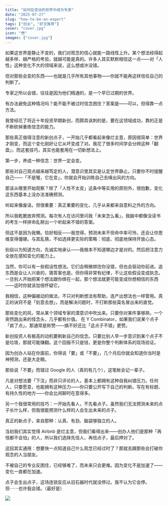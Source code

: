 ```yaml
---
title: "如何在变动的世界中成为专家"
date: "2025-07-27"
slug: "how-to-be-an-expert"
tags: ["创业", "好文推荐"]
cover: "cover.jpg"
icon: "😎"
images: ["cover.jpg"]
---
```

如果这世界是静止不变的，我们对观念的信心就能一路线性上升。某个想法经得起越多样、越严格的考验，就越可能是真的。许多人其实默默相信这一点——对「人性」这种变化不大的领域来说，这么想或许没错。



但对那些会变的东西——也就是几乎所有其他事物——你就不能再这样信任自己的判断了。



专家之所以会错，往往是因为他们精通的，是一个早已过期的世界。



有办法避免这种情况吗？能不能不被过时信念困住？答案是——可以，但得靠一点方法。



我曾经花了将近十年投资早期新创，而颇具讽刺的是，要在这领域成功，靠的正是不断砍掉重练信念的能力。



那些真正值得注意的新创点子，一开始几乎都看起来像烂主意，原因很简单：世界才刚变，而这个变化刚好让它从坏变成了对。我花了很多时间学会分辨这种「翻盘」，而这套技巧，其实也能套用在一切新想法上。



第一步，养成一种信念：世界一定会变。



那些对自己观点越来越笃定的人，潜意识里其实是认定世界静止。只要你不时提醒自己——「不是喔，它在变」，你就会开始训练自己去嗅出风的方向。



那该从哪里开始观察？除了「人性不太变」这条中等实用的原则外，很抱歉，变化这东西基本上没办法准确预测。



听起来像废话，但很重要：真正重要的变化，几乎从来都来自意料之外的方向。



所以我乾脆放弃预测。每次有人在访问里问我「未来怎么看」，我脑中都像没读书的考生一样拼命乱掰出一个听起来不错的答案。



但这不是因为我懒。恰好相反——我觉得，预测未来不但命中率可怜，还会让你思维变得僵硬。与其乱猜，不如选择更实际的策略：彻底、彻底地保持开放心态。



别自以为知道方向，先诚实地承认——我根本不知道哪边才是对的。然后把注意力全放在感知变化的能力上。



当然，你可以有一些假设性想法。它们会稍微绑住你没错，但也会驱动你前进。追东西是会让人兴奋的，猜答案也是。但你得非常有纪律，不让这些假设变成执念。
一旦别人开始把某个想法跟你绑在一起，那个想法就更可能变成你想相信的东西——这时你就该加倍怀疑它。



我相信，这种偏被动的做法，不只对判断想法有帮助，连产出想法也一样管用。真正的诀窍不是「刻意去想」，而是解决问题时，不打断那些莫名冒出来的直觉。



那些变化的风，常从某个领域专家的潜意识中吹出来。只要你对某件事够熟，一个突然跳出来的怪念头，几乎都有价值。
在 Y Combinator，如果我们说某个点子「疯了点」，那通常是称赞——搞不好还比「这点子不错」更赞。



新创投资人有极高的动机要刷新自己的信念。只要比别人早一步意识到某个点子不是垃圾，那就可能赚翻。这个回报不只是钱，更是你整个判断体系的现场验证。



因为创办人站在你面前，你得说「要」或「不要」，几个月后你就会知道你当时是神预测，还是大走眼。



那些说「不要」而错过 Google 的人（真的有几个），这笔帐会记一辈子。



凡是对想法要「下注」而非只评论的人，基本上都拥有这种自我纠错压力。任何人，只要愿意，也能拥有这种压力——你只要公开写下自己的判断。写在有标题、有持久性的地方——你会比闲聊时在意得多。



另一个我很常用的技巧：一开始先看人，不先看点子。虽然我们无法预测未来的点子长什么样，但我很能预测什么样的人会生出未来的点子。



真正的新点子，来自那种：认真、有劲、脑袋够独立的人。



当初我们其实觉得 Airbnb 是烂主意，但我们看得出来——创办人他们是那种「再怪都不会怕」的人，所以我们选择先信人、再信点子，最后押对了。



这招其实通用：想要快一点知道自己什么观念已经过时了？那就去跟那些会打破你观念的人当朋友。



不被自己的专业反困住，已经够难了，而未来只会更难。因为变化不是加速了——变化一直都在加速。



点子会生出点子，这场连锁反应从旧石器时代就没停过。我不认为它会停。
但⋯⋯也许我会错。（最好是）




![](https://prod-files-secure.s3.us-west-2.amazonaws.com/112d0858-5090-4d34-a606-b75eb8d65fd2/46476355-9cf3-4e99-9b7a-3531bc426380/1000202064.png?X-Amz-Algorithm=AWS4-HMAC-SHA256&X-Amz-Content-Sha256=UNSIGNED-PAYLOAD&X-Amz-Credential=ASIAZI2LB466W6QGTSLF%2F20250922%2Fus-west-2%2Fs3%2Faws4_request&X-Amz-Date=20250922T141402Z&X-Amz-Expires=3600&X-Amz-Security-Token=IQoJb3JpZ2luX2VjEKX%2F%2F%2F%2F%2F%2F%2F%2F%2F%2FwEaCXVzLXdlc3QtMiJGMEQCIFAcl0QzbE90v3bRwyR%2FAkDtB5Wpq2qtwYn%2B%2F54Qx8%2F6AiBcQj%2Fz8jg2tsuawZ650OyuZa07S12I4Dudt%2F6kuXy3nCr%2FAwguEAAaDDYzNzQyMzE4MzgwNSIMeCkTHIOEQjhafq4FKtwDMzhKzb3OgSwgSJ1DIn%2FYPzx1A%2FZIQvPc0%2BaKcjhBUzDYF2Qnzrd8352%2BEkO81CQ1hXiPnsbgoTWZ68KMTgWzCxgSwNe555yV%2BeeZ8bfmr1vXughjcw9d6Alzm5fu40uLeadPybw%2FFyqgTquiI%2BaeD%2FaVht41BroRIhXGI3IaHreppW24AQsncca%2FuB3jaRk2ZmiJXyiFOTus%2BT3ZCXeF9BpWKhywGtT8drFaZBV5vEKxYatD0qdoloKpuR9KOLXodx9GyBf5AMuP7p28obaxOw9mO8lMwIJvov50WKMeQc%2F0oUA2zPQUwORdRNA3c8GEwDY2NL1GXujPptiaHZvibCNHB9MJPFhV5FK8KAOA%2Be8GIkBEpMhVg6%2B0%2FwJRzrfJAWRLvR3fIu6lRkvlhDnA81RrxwxeBB49Erb6uVUWWFtTlDHRmEu1waQxEDrHqa9jwk9qJ78JOZxbwrcrkfd6xE6u7qKzkObpcqAdSITIrr99cfLBYBO6hma23fCFDYBOh358n65YleOLqaPc%2BCDnWe%2FXiijHiAsFrlTViInC9J%2FQJbSAs3Eos8W1FzUC9OLATiULkXN7bf5XvB6CTSch%2FB5%2FCVlKwbP%2FS28H2ThXcGYR74EB2camcbxFUHYwqY3FxgY6pgE4nw6O8nM%2BfgFBMzLZP6qrMHVaslO7w%2B9W9O3GUoi3JFQBsqfaiugWilymG2PEQM2egEd0m5dIvvDUu7%2BN6Fvd3WRKGZuub%2FbFuSWgnna17LbSmA5GjdBBs3WiQK84NmQrZlD1rp4sHFu4kNdkWwRa6zBB6h4Fg9ucZdr3skNraGuVDz3Uo%2FxAoYP%2B87fQOpigK8GVm7BFnbfi20obwqJP6SvpVW7c&X-Amz-Signature=9d86b8f9951bee9081a4c7972b98be3ba4d130c7f49cd8fa767a93e9d38ee1d9&X-Amz-SignedHeaders=host&x-amz-checksum-mode=ENABLED&x-id=GetObject)

